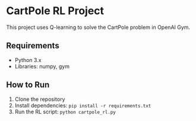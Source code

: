 
# CartPole RL Project

This project uses Q-learning to solve the CartPole problem in OpenAI Gym.

## Requirements
- Python 3.x
- Libraries: numpy, gym

## How to Run
1. Clone the repository
2. Install dependencies: `pip install -r requirements.txt`
3. Run the RL script: `python cartpole_rl.py`

